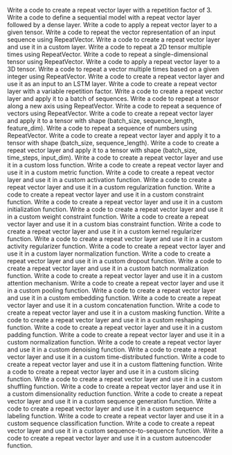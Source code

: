 Write a code to create a repeat vector layer with a repetition factor of 3.
Write a code to define a sequential model with a repeat vector layer followed by a dense layer.
Write a code to apply a repeat vector layer to a given tensor.
Write a code to repeat the vector representation of an input sequence using RepeatVector.
Write a code to create a repeat vector layer and use it in a custom layer.
Write a code to repeat a 2D tensor multiple times using RepeatVector.
Write a code to repeat a single-dimensional tensor using RepeatVector.
Write a code to apply a repeat vector layer to a 3D tensor.
Write a code to repeat a vector multiple times based on a given integer using RepeatVector.
Write a code to create a repeat vector layer and use it as an input to an LSTM layer.
Write a code to create a repeat vector layer with a variable repetition factor.
Write a code to create a repeat vector layer and apply it to a batch of sequences.
Write a code to repeat a tensor along a new axis using RepeatVector.
Write a code to repeat a sequence of vectors using RepeatVector.
Write a code to create a repeat vector layer and apply it to a tensor with shape (batch_size, sequence_length, feature_dim).
Write a code to repeat a sequence of numbers using RepeatVector.
Write a code to create a repeat vector layer and apply it to a tensor with shape (batch_size, sequence_length).
Write a code to create a repeat vector layer and apply it to a tensor with shape (batch_size, time_steps, input_dim).
Write a code to create a repeat vector layer and use it in a custom loss function.
Write a code to create a repeat vector layer and use it in a custom metric function.
Write a code to create a repeat vector layer and use it in a custom activation function.
Write a code to create a repeat vector layer and use it in a custom regularization function.
Write a code to create a repeat vector layer and use it in a custom constraint function.
Write a code to create a repeat vector layer and use it in a custom initialization function.
Write a code to create a repeat vector layer and use it in a custom weight constraint function.
Write a code to create a repeat vector layer and use it in a custom bias constraint function.
Write a code to create a repeat vector layer and use it in a custom kernel regularizer function.
Write a code to create a repeat vector layer and use it in a custom activity regularizer function.
Write a code to create a repeat vector layer and use it in a custom layer normalization function.
Write a code to create a repeat vector layer and use it in a custom dropout function.
Write a code to create a repeat vector layer and use it in a custom batch normalization function.
Write a code to create a repeat vector layer and use it in a custom attention mechanism.
Write a code to create a repeat vector layer and use it in a custom pooling function.
Write a code to create a repeat vector layer and use it in a custom embedding function.
Write a code to create a repeat vector layer and use it in a custom concatenation function.
Write a code to create a repeat vector layer and use it in a custom masking function.
Write a code to create a repeat vector layer and use it in a custom reshaping function.
Write a code to create a repeat vector layer and use it in a custom padding function.
Write a code to create a repeat vector layer and use it in a custom normalization function.
Write a code to create a repeat vector layer and use it in a custom denoising function.
Write a code to create a repeat vector layer and use it in a custom time-distributed function.
Write a code to create a repeat vector layer and use it in a custom flattening function.
Write a code to create a repeat vector layer and use it in a custom slicing function.
Write a code to create a repeat vector layer and use it in a custom shuffling function.
Write a code to create a repeat vector layer and use it in a custom dimensionality reduction function.
Write a code to create a repeat vector layer and use it in a custom sequence generation function.
Write a code to create a repeat vector layer and use it in a custom sequence labeling function.
Write a code to create a repeat vector layer and use it in a custom sequence classification function.
Write a code to create a repeat vector layer and use it in a custom sequence-to-sequence function.
Write a code to create a repeat vector layer and use it in a custom autoencoder function.